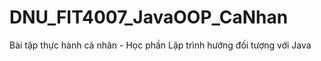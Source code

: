 # DNU_FIT4007_JavaOOP_CaNhan
Bài tập thực hành cá nhân - Học phần Lập trình hướng đối tượng với Java
